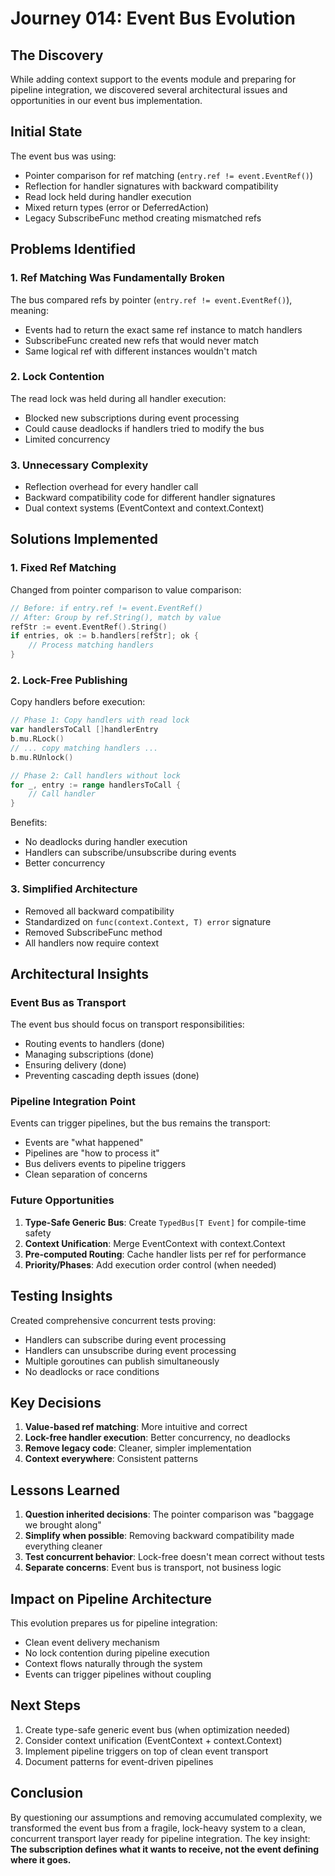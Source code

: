 # Journey 014: Event Bus Evolution

## The Discovery

While adding context support to the events module and preparing for pipeline integration, we discovered several architectural issues and opportunities in our event bus implementation.

## Initial State

The event bus was using:
- Pointer comparison for ref matching (`entry.ref != event.EventRef()`)
- Reflection for handler signatures with backward compatibility
- Read lock held during handler execution
- Mixed return types (error or DeferredAction)
- Legacy SubscribeFunc method creating mismatched refs

## Problems Identified

### 1. Ref Matching Was Fundamentally Broken

The bus compared refs by pointer (`entry.ref != event.EventRef()`), meaning:
- Events had to return the exact same ref instance to match handlers
- SubscribeFunc created new refs that would never match
- Same logical ref with different instances wouldn't match

### 2. Lock Contention

The read lock was held during all handler execution:
- Blocked new subscriptions during event processing
- Could cause deadlocks if handlers tried to modify the bus
- Limited concurrency

### 3. Unnecessary Complexity

- Reflection overhead for every handler call
- Backward compatibility code for different handler signatures
- Dual context systems (EventContext and context.Context)

## Solutions Implemented

### 1. Fixed Ref Matching

Changed from pointer comparison to value comparison:
```go
// Before: if entry.ref != event.EventRef()
// After: Group by ref.String(), match by value
refStr := event.EventRef().String()
if entries, ok := b.handlers[refStr]; ok {
    // Process matching handlers
}
```

### 2. Lock-Free Publishing

Copy handlers before execution:
```go
// Phase 1: Copy handlers with read lock
var handlersToCall []handlerEntry
b.mu.RLock()
// ... copy matching handlers ...
b.mu.RUnlock()

// Phase 2: Call handlers without lock
for _, entry := range handlersToCall {
    // Call handler
}
```

Benefits:
- No deadlocks during handler execution
- Handlers can subscribe/unsubscribe during events
- Better concurrency

### 3. Simplified Architecture

- Removed all backward compatibility
- Standardized on `func(context.Context, T) error` signature
- Removed SubscribeFunc method
- All handlers now require context

## Architectural Insights

### Event Bus as Transport

The event bus should focus on transport responsibilities:
- Routing events to handlers (done)
- Managing subscriptions (done)
- Ensuring delivery (done)
- Preventing cascading depth issues (done)

### Pipeline Integration Point

Events can trigger pipelines, but the bus remains the transport:
- Events are "what happened"
- Pipelines are "how to process it"
- Bus delivers events to pipeline triggers
- Clean separation of concerns

### Future Opportunities

1. **Type-Safe Generic Bus**: Create `TypedBus[T Event]` for compile-time safety
2. **Context Unification**: Merge EventContext with context.Context
3. **Pre-computed Routing**: Cache handler lists per ref for performance
4. **Priority/Phases**: Add execution order control (when needed)

## Testing Insights

Created comprehensive concurrent tests proving:
- Handlers can subscribe during event processing
- Handlers can unsubscribe during event processing
- Multiple goroutines can publish simultaneously
- No deadlocks or race conditions

## Key Decisions

1. **Value-based ref matching**: More intuitive and correct
2. **Lock-free handler execution**: Better concurrency, no deadlocks
3. **Remove legacy code**: Cleaner, simpler implementation
4. **Context everywhere**: Consistent patterns

## Lessons Learned

1. **Question inherited decisions**: The pointer comparison was "baggage we brought along"
2. **Simplify when possible**: Removing backward compatibility made everything cleaner
3. **Test concurrent behavior**: Lock-free doesn't mean correct without tests
4. **Separate concerns**: Event bus is transport, not business logic

## Impact on Pipeline Architecture

This evolution prepares us for pipeline integration:
- Clean event delivery mechanism
- No lock contention during pipeline execution
- Context flows naturally through the system
- Events can trigger pipelines without coupling

## Next Steps

1. Create type-safe generic event bus (when optimization needed)
2. Consider context unification (EventContext + context.Context)
3. Implement pipeline triggers on top of clean event transport
4. Document patterns for event-driven pipelines

## Conclusion

By questioning our assumptions and removing accumulated complexity, we transformed the event bus from a fragile, lock-heavy system to a clean, concurrent transport layer ready for pipeline integration. The key insight: **The subscription defines what it wants to receive, not the event defining where it goes.**